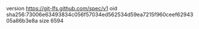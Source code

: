 version https://git-lfs.github.com/spec/v1
oid sha256:73006e63493834c056f57034ed562534d59ea7215f960ceef6294305a86b3e8a
size 6594
